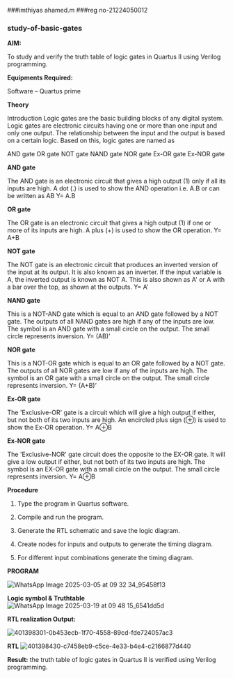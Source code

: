 ###imthiyas ahamed.m
###reg no-21224050012
### study-of-basic-gates

**AIM:** 

To study and verify the truth table of logic gates in Quartus II using Verilog programming.

**Equipments Required:**

Software – Quartus prime 

**Theory**

Introduction Logic gates are the basic building blocks of any digital system. Logic gates are electronic circuits having one or more than one input and only one output. The relationship between the input and the output is based on a certain logic. Based on this, logic gates are named as

AND gate OR gate NOT gate NAND gate NOR gate Ex-OR gate Ex-NOR gate

**AND gate**

The AND gate is an electronic circuit that gives a high output (1) only if all its inputs are high. A dot (.) is used to show the AND operation i.e. A.B or can be written as AB
Y= A.B

**OR gate** 

The OR gate is an electronic circuit that gives a high output (1) if one or more of its inputs are high. A plus (+) is used to show the OR operation.
Y= A+B

**NOT gate**

The NOT gate is an electronic circuit that produces an inverted version of the input at its output. It is also known as an inverter. If the input variable is A, the inverted output is known as NOT A. This is also shown as A' or A with a bar over the top, as shown at the outputs.
Y= A'

**NAND gate**

This is a NOT-AND gate which is equal to an AND gate followed by a NOT gate. The outputs of all NAND gates are high if any of the inputs are low. The symbol is an AND gate with a small circle on the output. The small circle represents inversion.
Y= (AB)’

**NOR gate**

This is a NOT-OR gate which is equal to an OR gate followed by a NOT gate. The outputs of all NOR gates are low if any of the inputs are high. The symbol is an OR gate with a small circle on the output. The small circle represents inversion.
Y= (A+B)’

**Ex-OR gate**

The 'Exclusive-OR' gate is a circuit which will give a high output if either, but not both of its two inputs are high. An encircled plus sign (⊕) is used to show the Ex-OR operation.
Y= A⊕B

**Ex-NOR gate**

The 'Exclusive-NOR' gate circuit does the opposite to the EX-OR gate. It will give a low output if either, but not both of its two inputs are high. The symbol is an EX-OR gate with a small circle on the output. The small circle represents inversion.
Y= A⊕B

**Procedure** 

1.	Type the program in Quartus software.

2.	Compile and run the program.

3.	Generate the RTL schematic and save the logic diagram.

4.	Create nodes for inputs and outputs to generate the timing diagram.

5.	For different input combinations generate the timing diagram.


**PROGRAM**

![WhatsApp Image 2025-03-05 at 09 32 34_95458f13](https://github.com/user-attachments/assets/db4e57c1-f724-46f0-abff-fddfdf3785c1)

**Logic symbol & Truthtable**
![WhatsApp Image 2025-03-19 at 09 48 15_6541dd5d](https://github.com/user-attachments/assets/c4314a8b-c8a8-4415-85cd-d35b6c918ce0)

**RTL realization Output:** 

![401398301-0b453ecb-1f70-4558-89cd-fde724057ac3](https://github.com/user-attachments/assets/bee3a345-0cf5-4fe9-a901-8b611008b1c3)

**RTL**
![401398430-c7458eb9-c5ce-4e33-b4e4-c2166877d440](https://github.com/user-attachments/assets/f274e138-0588-4e4b-8a9d-baecf724c5bf)

**Result:**
the truth table of logic gates in Quartus II is verified using Verilog programming.


